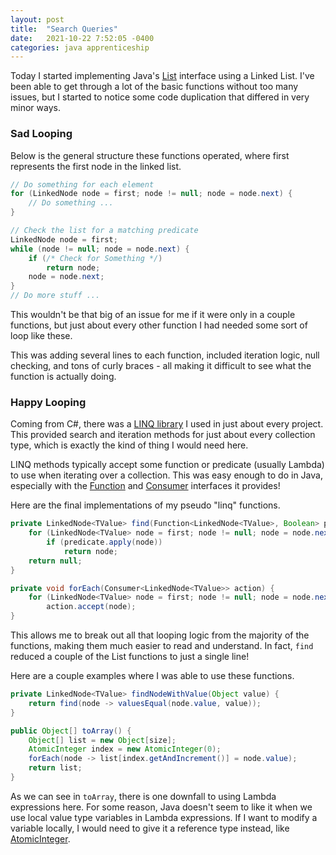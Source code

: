 ```yaml
---
layout: post
title:  "Search Queries"
date:   2021-10-22 7:52:05 -0400
categories: java apprenticeship
---
```


Today I started implementing Java's [List][list-interface] interface using a
Linked List. I've been able to get through a lot of the basic functions without
too many issues, but I started to notice some code duplication that differed
in very minor ways.

### Sad Looping

Below is the general structure these functions operated, where first represents
the first node in the linked list.

````java
// Do something for each element
for (LinkedNode node = first; node != null; node = node.next) {
    // Do something ...
}
````

````java
// Check the list for a matching predicate
LinkedNode node = first;
while (node != null; node = node.next) {
    if (/* Check for Something */)
        return node;
    node = node.next;
}
// Do more stuff ...
````

This wouldn't be that big of an issue for me if it were only in a couple 
functions, but just about every other function I had needed some sort of loop 
like these.

This was adding several lines to each function, included iteration logic, null 
checking, and tons of curly braces - all making it difficult to see what the 
function is actually doing.

### Happy Looping

Coming from C#, there was a [LINQ library][linq-library] I used in just about 
every project. This provided search and iteration methods for just about 
every collection type, which is exactly the kind of thing I would need here.

LINQ methods typically accept some function or predicate (usually Lambda) to 
use when iterating over a collection. This was easy enough to do in Java,
especially with the [Function][function-interface] and 
[Consumer][consumer-interface] interfaces it provides!

Here are the final implementations of my pseudo "linq" functions.

````java
private LinkedNode<TValue> find(Function<LinkedNode<TValue>, Boolean> predicate) {
    for (LinkedNode<TValue> node = first; node != null; node = node.next)
        if (predicate.apply(node))
            return node;
    return null;
}

private void forEach(Consumer<LinkedNode<TValue>> action) {
    for (LinkedNode<TValue> node = first; node != null; node = node.next)
        action.accept(node);
}
````

This allows me to break out all that looping logic from the majority of the 
functions, making them much easier to read and understand. In fact, `find` 
reduced a couple of the List functions to just a single line!

Here are a couple examples where I was able to use these functions.

````java
private LinkedNode<TValue> findNodeWithValue(Object value) {
    return find(node -> valuesEqual(node.value, value));
}

public Object[] toArray() {
    Object[] list = new Object[size];
    AtomicInteger index = new AtomicInteger(0);
    forEach(node -> list[index.getAndIncrement()] = node.value);
    return list;
}
````

As we can see in `toArray`, there is one downfall to using Lambda expressions
here. For some reason, Java doesn't seem to like it when we use local value 
type variables in Lambda expressions. If I want to modify a variable locally, 
I would need to give it a reference type instead, 
like [AtomicInteger][atomic-integer].

[list-interface]: https://docs.oracle.com/javase/8/docs/api/java/util/List.html
[linq-library]: https://docs.microsoft.com/en-us/dotnet/csharp/programming-guide/concepts/linq/
[function-interface]: https://docs.oracle.com/javase/8/docs/api/java/util/function/Function.html
[consumer-interface]: https://docs.oracle.com/javase/8/docs/api/java/util/function/Consumer.html
[atomic-integer]: https://docs.oracle.com/javase/8/docs/api/java/util/concurrent/atomic/AtomicInteger.html
